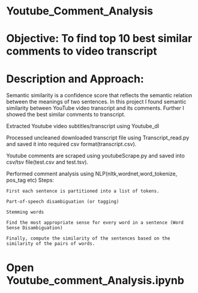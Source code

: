 # Youtube_Comment_Analysis
# Objective: To find top 10 best similar comments to video transcript
# Description and Approach:
Semantic similarity is a confidence score that reflects the semantic relation between the meanings of two sentences. In this project I found semantic similarity between YouTube video transcript and its comments. Further I showed the best similar comments to transcript.

 
 Extracted Youtube video subtitles/transcript using Youtube_dl
 
 Processed uncleaned downloaded transcript file using Transcript_read.py and saved it into required csv format(transcript.csv).
 
 Youtube comments are scraped using youtubeScrape.py and saved into csv/tsv file(test.csv and test.tsv).
 
 Performed comment analysis using NLP(nltk,wordnet,word_tokenize, pos_tag etc)
 Steps:
    
    First each sentence is partitioned into a list of tokens.
    
    Part-of-speech disambiguation (or tagging)
          
    Stemming words
          
    Find the most appropriate sense for every word in a sentence (Word Sense Disambiguation)
          
    Finally, compute the similarity of the sentences based on the similarity of the pairs of words.

 
# Open Youtube_comment_Analysis.ipynb
